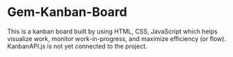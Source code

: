 # Gem-Kanban-Board
This is a kanban board built by using HTML, CSS, JavaScript which helps visualize work, monitor work-in-progress, and maximize efficiency (or flow).
KanbanAPI.js is not yet connected to the project.
